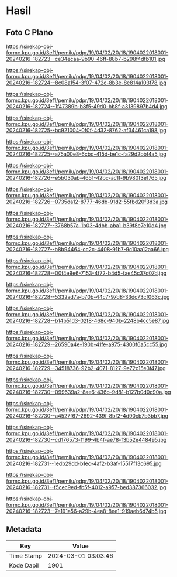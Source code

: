 # Hasil

## Foto C Plano

https://sirekap-obj-formc.kpu.go.id/3ef1/pemilu/pdpr/19/04/02/20/18/1904022018001-20240216-182723--ce34ecaa-9b90-46ff-88b7-b298f4dfb101.jpg

https://sirekap-obj-formc.kpu.go.id/3ef1/pemilu/pdpr/19/04/02/20/18/1904022018001-20240216-182724--8c08a154-3f07-472c-8b3e-8e814a103f78.jpg

https://sirekap-obj-formc.kpu.go.id/3ef1/pemilu/pdpr/19/04/02/20/18/1904022018001-20240216-182724--1f47389b-b8f5-49d0-bb8f-a3139897b4d4.jpg

https://sirekap-obj-formc.kpu.go.id/3ef1/pemilu/pdpr/19/04/02/20/18/1904022018001-20240216-182725--bc921004-0f0f-4d32-8762-af34461ca198.jpg

https://sirekap-obj-formc.kpu.go.id/3ef1/pemilu/pdpr/19/04/02/20/18/1904022018001-20240216-182725--a75a00e8-6cbd-415d-be1c-fa29d2bbf4a5.jpg

https://sirekap-obj-formc.kpu.go.id/3ef1/pemilu/pdpr/19/04/02/20/18/1904022018001-20240216-182726--e5b030ab-4651-42bc-ac1f-9b980f3e1765.jpg

https://sirekap-obj-formc.kpu.go.id/3ef1/pemilu/pdpr/19/04/02/20/18/1904022018001-20240216-182726--0735da12-8777-46db-91d2-55fbd20f3d3a.jpg

https://sirekap-obj-formc.kpu.go.id/3ef1/pemilu/pdpr/19/04/02/20/18/1904022018001-20240216-182727--3768b57a-1b03-4dbb-aba1-b39f8e7e10d4.jpg

https://sirekap-obj-formc.kpu.go.id/3ef1/pemilu/pdpr/19/04/02/20/18/1904022018001-20240216-182727--b8b94464-cc2c-4408-91b7-9c10aa12aa66.jpg

https://sirekap-obj-formc.kpu.go.id/3ef1/pemilu/pdpr/19/04/02/20/18/1904022018001-20240216-182728--00f4e9e6-7153-4f72-b4d5-fae45c37d07d.jpg

https://sirekap-obj-formc.kpu.go.id/3ef1/pemilu/pdpr/19/04/02/20/18/1904022018001-20240216-182728--5332ad7a-b70b-44c7-97d8-33dc73cf063c.jpg

https://sirekap-obj-formc.kpu.go.id/3ef1/pemilu/pdpr/19/04/02/20/18/1904022018001-20240216-182728--b14b51d3-02f8-468c-940b-2248b4cc5e87.jpg

https://sirekap-obj-formc.kpu.go.id/3ef1/pemilu/pdpr/19/04/02/20/18/1904022018001-20240216-182729--26590a4e-190b-41fe-a975-4300f6a5cc55.jpg

https://sirekap-obj-formc.kpu.go.id/3ef1/pemilu/pdpr/19/04/02/20/18/1904022018001-20240216-182729--34518736-92b2-4071-8127-9e72c15e3f47.jpg

https://sirekap-obj-formc.kpu.go.id/3ef1/pemilu/pdpr/19/04/02/20/18/1904022018001-20240216-182730--099639a2-8ae6-436b-9d81-b127b0d0c90a.jpg

https://sirekap-obj-formc.kpu.go.id/3ef1/pemilu/pdpr/19/04/02/20/18/1904022018001-20240216-182730--a4527f67-2692-439f-8bf2-4d90cb7b3bb7.jpg

https://sirekap-obj-formc.kpu.go.id/3ef1/pemilu/pdpr/19/04/02/20/18/1904022018001-20240216-182730--cd176573-f199-4b4f-ae78-f3b52e448495.jpg

https://sirekap-obj-formc.kpu.go.id/3ef1/pemilu/pdpr/19/04/02/20/18/1904022018001-20240216-182731--1edb29dd-b1ec-4af2-b3af-15517f13c695.jpg

https://sirekap-obj-formc.kpu.go.id/3ef1/pemilu/pdpr/19/04/02/20/18/1904022018001-20240216-182731--f5cec9ed-fb5f-4012-a957-bed387366032.jpg

https://sirekap-obj-formc.kpu.go.id/3ef1/pemilu/pdpr/19/04/02/20/18/1904022018001-20240216-182723--7e191a56-a29b-4ea8-8ee1-919aeb6d74b5.jpg


## Metadata

| Key        | Value               |
| ---------- | ------------------- |
| Time Stamp | 2024-03-01 03:03:46 |
| Kode Dapil | 1901                |



